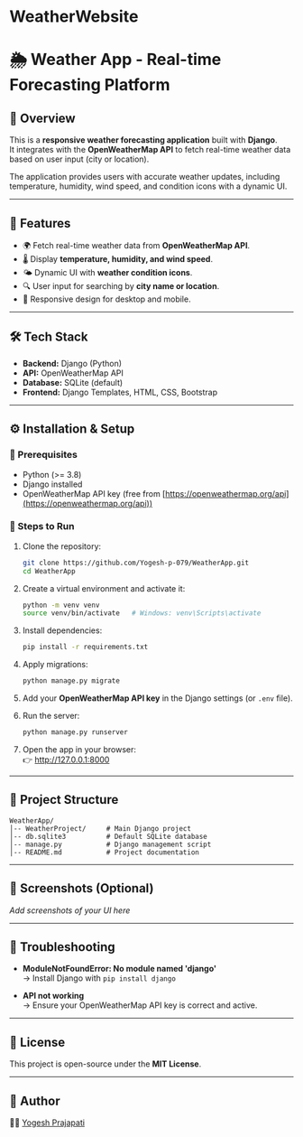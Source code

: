 # WeatherWebsite
# 🌦️ Weather App - Real-time Forecasting Platform

## 📌 Overview
This is a **responsive weather forecasting application** built with **Django**.  
It integrates with the **OpenWeatherMap API** to fetch real-time weather data based on user input (city or location).  

The application provides users with accurate weather updates, including temperature, humidity, wind speed, and condition icons with a dynamic UI.

---

## 🚀 Features
- 🌍 Fetch real-time weather data from **OpenWeatherMap API**.  
- 🌡 Display **temperature, humidity, and wind speed**.  
- 🌤 Dynamic UI with **weather condition icons**.  
- 🔍 User input for searching by **city name or location**.  
- 📱 Responsive design for desktop and mobile.  

---

## 🛠️ Tech Stack
- **Backend:** Django (Python)  
- **API:** OpenWeatherMap API  
- **Database:** SQLite (default)  
- **Frontend:** Django Templates, HTML, CSS, Bootstrap  

---

## ⚙️ Installation & Setup

### 🔹 Prerequisites
- Python (>= 3.8)  
- Django installed  
- OpenWeatherMap API key (free from [https://openweathermap.org/api](https://openweathermap.org/api))  

### 🔹 Steps to Run
1. Clone the repository:
   ```bash
   git clone https://github.com/Yogesh-p-079/WeatherApp.git
   cd WeatherApp
   ```

2. Create a virtual environment and activate it:
   ```bash
   python -m venv venv
   source venv/bin/activate   # Windows: venv\Scripts\activate
   ```

3. Install dependencies:
   ```bash
   pip install -r requirements.txt
   ```

4. Apply migrations:
   ```bash
   python manage.py migrate
   ```

5. Add your **OpenWeatherMap API key** in the Django settings (or `.env` file).

6. Run the server:
   ```bash
   python manage.py runserver
   ```

7. Open the app in your browser:  
   👉 http://127.0.0.1:8000

---

## 📂 Project Structure
```
WeatherApp/
│-- WeatherProject/     # Main Django project
│-- db.sqlite3          # Default SQLite database
│-- manage.py           # Django management script
│-- README.md           # Project documentation
```
---

## 📑 Screenshots (Optional)
_Add screenshots of your UI here_

---

## 🐛 Troubleshooting
- **ModuleNotFoundError: No module named 'django'**  
  → Install Django with `pip install django`  

- **API not working**  
  → Ensure your OpenWeatherMap API key is correct and active.  

---

## 📜 License
This project is open-source under the **MIT License**.

---

## 🔗 Author
👨‍💻 [Yogesh Prajapati](https://github.com/Yogesh-p-079)  
